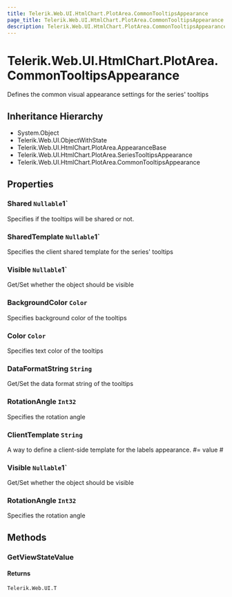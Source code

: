 ```yaml
---
title: Telerik.Web.UI.HtmlChart.PlotArea.CommonTooltipsAppearance
page_title: Telerik.Web.UI.HtmlChart.PlotArea.CommonTooltipsAppearance
description: Telerik.Web.UI.HtmlChart.PlotArea.CommonTooltipsAppearance
---
```


# Telerik.Web.UI.HtmlChart.PlotArea.CommonTooltipsAppearance

Defines the common visual appearance settings for the series' tooltips

## Inheritance Hierarchy

* System.Object
* Telerik.Web.UI.ObjectWithState
* Telerik.Web.UI.HtmlChart.PlotArea.AppearanceBase
* Telerik.Web.UI.HtmlChart.PlotArea.SeriesTooltipsAppearance
* Telerik.Web.UI.HtmlChart.PlotArea.CommonTooltipsAppearance

## Properties

###  Shared `Nullable`1`

Specifies if the tooltips will be shared or not.

###  SharedTemplate `Nullable`1`

Specifies the client shared template for the series' tooltips

###  Visible `Nullable`1`

Get/Set whether the object should be visible

###  BackgroundColor `Color`

Specifies background color of the tooltips

###  Color `Color`

Specifies text color of the tooltips

###  DataFormatString `String`

Get/Set the data format string of the tooltips

###  RotationAngle `Int32`

Specifies the rotation angle

###  ClientTemplate `String`

A way to define a client-side template for the labels appearance.
            #= value #

###  Visible `Nullable`1`

Get/Set whether the object should be visible

###  RotationAngle `Int32`

Specifies the rotation angle

## Methods

###  GetViewStateValue

#### Returns

`Telerik.Web.UI.T` 

